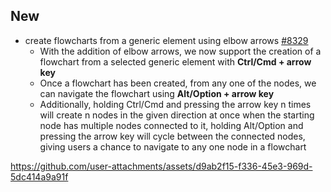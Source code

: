 ## New 
- create flowcharts from a generic element using elbow arrows  [#8329](https://github.com/excalidraw/excalidraw/pull/8329)
  - With the addition of elbow arrows, we now support the creation of a flowchart from a selected generic element with **Ctrl/Cmd + arrow key**
  -  Once a flowchart has been created, from any one of the nodes, we can navigate the flowchart using **Alt/Option + arrow key**
  - Additionally, holding Ctrl/Cmd and pressing the arrow key n times will create n nodes in the given direction at once when the starting node has multiple nodes connected to it, holding Alt/Option and pressing the arrow key will cycle between the connected nodes, giving users a chance to navigate to any one node in a flowchart

https://github.com/user-attachments/assets/d9ab2f15-f336-45e3-969d-5dc414a9a91f

